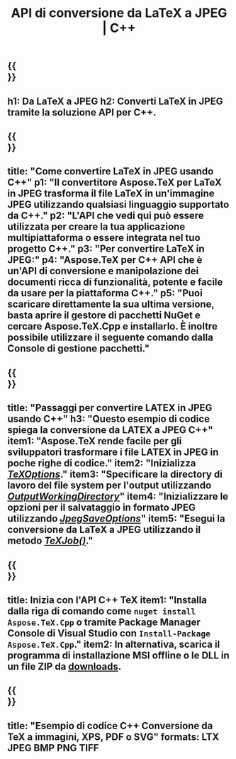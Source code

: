 ﻿---
translation: true
template: /_templates/_conversion-child-cpp.md
title: API di conversione da LaTeX a JPEG | C++
description: Funzionalità di conversione da LaTeX a JPEG. Integra questa libreria C++ in locale nel tuo progetto o usa applicazioni multipiattaforma per convertire LaTeX in JPEG .
keywords: latex in jpeg api cpp, latex2jpeg integra c++
url: /cpp/conversion/latex-to-jpeg/
family: tex
platformtag: cpp
feature: conversion
informat: LATEX
outformat: JPEG
otherformats: BMP PNG TIFF PDF SVG XPS
---

{{<section banner>}}
---
h1: Da LaTeX a JPEG
h2: Converti LaTeX in JPEG tramite la soluzione API per C++.
---

{{<section overview>}}
---
title: "Come convertire LaTeX in JPEG usando C++"
p1: "Il convertitore Aspose.TeX per LaTeX in JPEG trasforma il file LaTeX in un'immagine JPEG utilizzando qualsiasi linguaggio supportato da C++."
p2: "L'API che vedi qui può essere utilizzata per creare la tua applicazione multipiattaforma o essere integrata nel tuo progetto C++."
p3: "Per convertire LaTeX in JPEG:"
p4: "Aspose.TeX per C++ API che è un'API di conversione e manipolazione dei documenti ricca di funzionalità, potente e facile da usare per la piattaforma C++."
p5: "Puoi scaricare direttamente la sua ultima versione, basta aprire il gestore di pacchetti NuGet e cercare Aspose.TeX.Cpp e installarlo. È inoltre possibile utilizzare il seguente comando dalla Console di gestione pacchetti."
---

{{<section feature1>}}
---
title: "Passaggi per convertire LATEX in JPEG usando C++"
h3: "Questo esempio di codice spiega la conversione da LATEX a JPEG C++"
item1: "Aspose.TeX rende facile per gli sviluppatori trasformare i file LATEX in JPEG in poche righe di codice."
item2: "Inizializza [*TeXOptions*](https://reference.aspose.com/tex/cpp/class/aspose.te_x.te_x_options)."
item3: "Specificare la directory di lavoro del file system per l'output utilizzando [*OutputWorkingDirectory*](https://reference.aspose.com/tex/cpp/class/aspose.te_x.te_x_options#aa4f4ea6dab7db5ba1b40800495f16f63)"
item4: "Inizializzare le opzioni per il salvataggio in formato JPEG utilizzando [*JpegSaveOptions*](https://reference.aspose.com/tex/cpp/class/aspose.te_x.presentation.image.jpeg_save_options)"
item5: "Esegui la conversione da LaTeX a JPEG utilizzando il metodo [*TeXJob()*](https://reference.aspose.com/tex/cpp/class/aspose.te_x.te_x_job)."
---

{{<section feature2>}}
---
title: Inizia con l'API C++ TeX
item1: "Installa dalla riga di comando come ```nuget install Aspose.TeX.Cpp``` o tramite Package Manager Console di Visual Studio con ```Install-Package Aspose.TeX.Cpp```."
item2: In alternativa, scarica il programma di installazione MSI offline o le DLL in un file ZIP da [downloads](https://downloads.aspose.com/tex/cpp).
---

{{<section widget>}}
---
title: "Esempio di codice C++ Conversione da TeX a immagini, XPS, PDF o SVG"
formats: LTX JPEG BMP PNG TIFF
---

